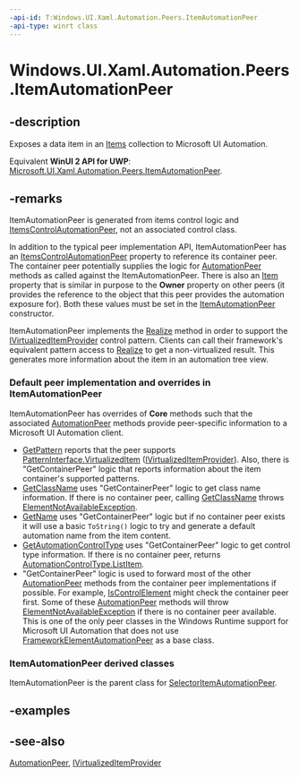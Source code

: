 ```yaml
---
-api-id: T:Windows.UI.Xaml.Automation.Peers.ItemAutomationPeer
-api-type: winrt class
---
```


<!-- Class syntax.
public class ItemAutomationPeer : Windows.UI.Xaml.Automation.Peers.AutomationPeer, Windows.UI.Xaml.Automation.Peers.IItemAutomationPeer, Windows.UI.Xaml.Automation.Provider.IVirtualizedItemProvider
-->

# Windows.UI.Xaml.Automation.Peers.ItemAutomationPeer

## -description
Exposes a data item in an [Items](../windows.ui.xaml.controls/itemscontrol_items.md) collection to Microsoft UI Automation.

Equivalent **WinUI 2 API for UWP**: [Microsoft.UI.Xaml.Automation.Peers.ItemAutomationPeer](/windows/winui/api/microsoft.ui.xaml.automation.peers.itemautomationpeer).

## -remarks
 ItemAutomationPeer is generated from items control logic and [ItemsControlAutomationPeer](itemscontrolautomationpeer.md), not an associated control class.

In addition to the typical peer implementation API, ItemAutomationPeer has an [ItemsControlAutomationPeer](itemautomationpeer_itemscontrolautomationpeer.md) property to reference its container peer. The container peer potentially supplies the logic for [AutomationPeer](automationpeer.md) methods as called against the ItemAutomationPeer. There is also an [Item](itemautomationpeer_item.md) property that is similar in purpose to the **Owner** property on other peers (it provides the reference to the object that this peer provides the automation exposure for). Both these values must be set in the [ItemAutomationPeer](itemautomationpeer_itemautomationpeer_183553765.md) constructor.

ItemAutomationPeer implements the [Realize](itemautomationpeer_realize_1392015295.md) method in order to support the [IVirtualizedItemProvider](../windows.ui.xaml.automation.provider/ivirtualizeditemprovider.md) control pattern. Clients can call their framework's equivalent pattern access to [Realize](itemautomationpeer_realize_1392015295.md) to get a non-virtualized result. This generates more information about the item in an automation tree view.

### Default peer implementation and overrides in **ItemAutomationPeer**

ItemAutomationPeer has overrides of **Core** methods such that the associated [AutomationPeer](automationpeer.md) methods provide peer-specific information to a Microsoft UI Automation client.

+ [GetPattern](automationpeer_getpattern_2046576749.md) reports that the peer supports [PatternInterface.VirtualizedItem](patterninterface.md) ([IVirtualizedItemProvider](../windows.ui.xaml.automation.provider/ivirtualizeditemprovider.md)). Also, there is "GetContainerPeer" logic that reports information about the item container's supported patterns.
+ [GetClassName](automationpeer_getclassname_614238974.md) uses "GetContainerPeer" logic to get class name information. If there is no container peer, calling [GetClassName](automationpeer_getclassname_614238974.md) throws [ElementNotAvailableException](/dotnet/api/system.windows.automation.elementnotavailableexception?view=dotnet-uwp-10.0&preserve-view=true).
+ [GetName](automationpeer_getname_1386609741.md) uses "GetContainerPeer" logic but if no container peer exists it will use a basic `ToString()` logic to try and generate a default automation name from the item content.
+ [GetAutomationControlType](automationpeer_getautomationcontroltype_1156384152.md) uses "GetContainerPeer" logic to get control type information. If there is no container peer, returns [AutomationControlType.ListItem](automationcontroltype.md).
+  "GetContainerPeer" logic is used to forward most of the other [AutomationPeer](automationpeer.md) methods from the container peer implementations if possible. For example, [IsControlElement](automationpeer_iscontrolelement_1004644794.md) might check the container peer first. Some of these [AutomationPeer](automationpeer.md) methods will throw [ElementNotAvailableException](/dotnet/api/system.windows.automation.elementnotavailableexception?view=dotnet-uwp-10.0&preserve-view=true) if there is no container peer available.
This is one of the only peer classes in the Windows Runtime support for Microsoft UI Automation that does not use [FrameworkElementAutomationPeer](frameworkelementautomationpeer.md) as a base class.

### **ItemAutomationPeer** derived classes

ItemAutomationPeer is the parent class for [SelectorItemAutomationPeer](selectoritemautomationpeer.md).

## -examples

## -see-also
[AutomationPeer](automationpeer.md), [IVirtualizedItemProvider](../windows.ui.xaml.automation.provider/ivirtualizeditemprovider.md)
